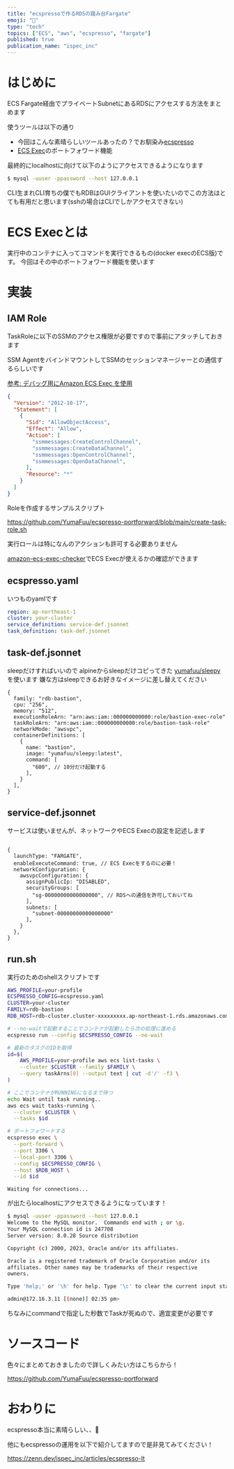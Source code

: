 ```yaml
---
title: "ecspressoで作るRDSの踏み台Fargate"
emoji: "💨"
type: "tech"
topics: ["ECS", "aws", "ecspresso", "fargate"]
published: true
publication_name: "ispec_inc"
---
```


# はじめに

ECS Fargate経由でプライベートSubnetにあるRDSにアクセスする方法をまとめます

使うツールは以下の通り
- 今回はこんな素晴らしいツールあったの？でお馴染み[ecspresso](https://github.com/kayac/ecspresso)
- [ECS Exec](https://docs.aws.amazon.com/ja_jp/AmazonECS/latest/userguide/ecs-exec.html)のポートフォワード機能

最終的にlocalhostに向けて以下のようにアクセスできるようになります

```bash
$ mysql -uuser -ppassword --host 127.0.0.1
```

CLI生まれCLI育ちの僕でもRDBはGUIクライアントを使いたいのでこの方法はとても有用だと思います(sshの場合はCLIでしかアクセスできない)


# ECS Execとは

実行中のコンテナに入ってコマンドを実行できるもの(docker execのECS版)です。
今回はその中のポートフォワード機能を使います


# 実装

## IAM Role

TaskRoleに以下のSSMのアクセス権限が必要ですので事前にアタッチしておきます

SSM AgentをバインドマウントしてSSMのセッションマネージャーとの通信するらしいです

[参考: デバッグ用にAmazon ECS Exec を使用](https://docs.aws.amazon.com/ja_jp/AmazonECS/latest/userguide/ecs-exec.html)


```json:policy.json
{
  "Version": "2012-10-17",
  "Statement": [
    {
      "Sid": "AllowObjectAccess",
      "Effect": "Allow",
      "Action": [
        "ssmmessages:CreateControlChannel",
        "ssmmessages:CreateDataChannel",
        "ssmmessages:OpenControlChannel",
        "ssmmessages:OpenDataChannel",
      ],
      "Resource": "*"
    }
  ]
}

```

Roleを作成するサンプルスクリプト

https://github.com/YumaFuu/ecspresso-portforward/blob/main/create-task-role.sh

実行ロールは特になんのアクションも許可する必要ありません

[amazon-ecs-exec-checker](https://github.com/aws-containers/amazon-ecs-exec-checker)でECS Execが使えるかの確認ができます


## ecspresso.yaml

いつものyamlです

```yaml:ecspresso.yaml
region: ap-northeast-1
cluster: your-cluster
service_definition: service-def.jsonnet
task_definition: task-def.jsonnet
```

## task-def.jsonnet

sleepだけすればいいので alpineからsleepだけコピってきた [yumafuu/sleepy](https://github.com/YumaFuu/docker-sleepy) を使います
嫌な方はsleepできるお好きなイメージに差し替えてください

```json:task-def.jsonnet
{
  family: "rdb-bastion",
  cpu: "256",
  memory: "512",
  executionRoleArn: "arn:aws:iam::000000000000:role/bastion-exec-role"
  taskRoleArn: "arn:aws:iam::000000000000:role/bastion-task-role"
  networkMode: "awsvpc",
  containerDefinitions: [
    {
      name: "bastion",
      image: "yumafuu/sleepy:latest",
      command: [
        "600", // 10分だけ起動する
      ],
    }
  ],
}

```

## service-def.jsonnet

サービスは使いませんが、ネットワークやECS Execの設定を記述します

```json:service-def.jsonnet

{
  launchType: "FARGATE",
  enableExecuteCommand: true, // ECS Execをするのに必要！
  networkConfiguration: {
    awsvpcConfiguration: {
      assignPublicIp: "DISABLED",
      securityGroups: [
        "sg-00000000000000000", // RDSへの通信を許可しておいてね
      ],
      subnets: [
        "subnet-00000000000000000"
      ],
    }
  },
}

```

## run.sh

実行のためのshellスクリプトです

```bash:run.sh
AWS_PROFILE=your-profile
ECSPRESSO_CONFIG=ecspresso.yaml
CLUSTER=your-cluster
FAMILY=rdb-bastion
RDB_HOST=rdb-cluster.cluster-xxxxxxxxx.ap-northeast-1.rds.amazonaws.com

# --no-waitで起動することでコンテナが起動したら次の処理に進める
ecspresso run --config $ECSPRESSO_CONFIG --no-wait

# 最新のタスクのIDを取得
id=$(
    AWS_PROFILE=your-profile aws ecs list-tasks \
    --cluster $CLUSTER --family $FAMILY \
    --query taskArns[0] --output text | cut -d'/' -f3 \
)

# ここでコンテナがRUNNINGになるまで待つ
echo Wait until task running..
aws ecs wait tasks-running \
  --cluster $CLUSTER \
  --tasks $id

# ポートフォワードする
ecspresso exec \
  --port-forward \
  --port 3306 \
  --local-port 3306 \
  --config $ECSPRESSO_CONFIG \
  --host $RDB_HOST \
  --id $id
```


```
Waiting for connections...
```
が出たらlocalhostにアクセスできるようになっています！

```bash
$ mysql -uuser -ppassword --host 127.0.0.1
Welcome to the MySQL monitor.  Commands end with ; or \g.
Your MySQL connection id is 247708
Server version: 8.0.28 Source distribution

Copyright (c) 2000, 2023, Oracle and/or its affiliates.

Oracle is a registered trademark of Oracle Corporation and/or its
affiliates. Other names may be trademarks of their respective
owners.

Type 'help;' or '\h' for help. Type '\c' to clear the current input statement.

admin@172.16.3.11 [(none)] 02:35 pm>
```

ちなみにcommandで指定した秒数でTaskが死ぬので、適宜変更が必要です

# ソースコード

色々にまとめておきましたので詳しくみたい方はこちらから！

https://github.com/YumaFuu/ecspresso-portforward

# おわりに

ecspresso本当に素晴らしい、、🤙

他にもecspressoの運用を以下で紹介してますので是非見てみてください！

https://zenn.dev/ispec_inc/articles/ecspresso-lt

